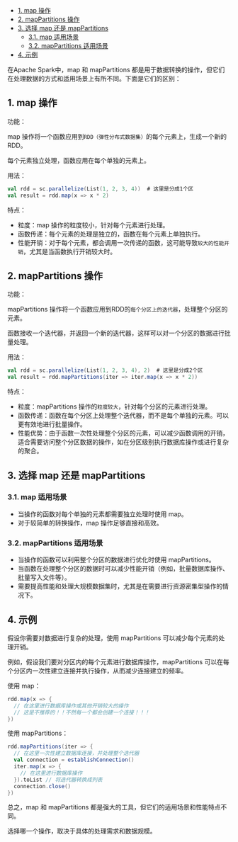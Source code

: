 <!-- TOC -->
  * [1. map 操作](#1-map-操作)
  * [2. mapPartitions 操作](#2-mappartitions-操作)
  * [3. 选择 map 还是 mapPartitions](#3-选择-map-还是-mappartitions)
    * [3.1. map 适用场景](#31-map-适用场景)
    * [3.2. mapPartitions 适用场景](#32-mappartitions-适用场景)
  * [4. 示例](#4-示例)
<!-- TOC -->

在Apache Spark中，map 和 mapPartitions 都是用于数据转换的操作，但它们在处理数据的方式和适用场景上有所不同。下面是它们的区别：

## 1. map 操作

功能：

map 操作将一个函数应用到`RDD（弹性分布式数据集）`的每个元素上，生成一个新的RDD。

每个元素独立处理，函数应用在每个单独的元素上。

用法：

```scala
val rdd = sc.parallelize(List(1, 2, 3, 4))  # 这里是分成1个区
val result = rdd.map(x => x * 2)
```

特点：

* 粒度：map 操作的粒度较小，针对每个元素进行处理。
* 函数传递：每个元素的处理是独立的，函数在每个元素上单独执行。
* 性能开销：对于每个元素，都会调用一次传递的函数，这可能导致`较大的性能开销`，尤其是当函数执行开销较大时。

## 2. mapPartitions 操作

功能：

mapPartitions 操作将一个函数应用到RDD的`每个分区上的迭代器`，处理整个分区的元素。

函数接收一个迭代器，并返回一个新的迭代器，这样可以对一个分区的数据进行批量处理。

用法：

```scala
val rdd = sc.parallelize(List(1, 2, 3, 4), 2)  # 这里是分成2个区
val result = rdd.mapPartitions(iter => iter.map(x => x * 2))
```

特点：

* 粒度：mapPartitions 操作的`粒度较大`，针对每个分区的元素进行处理。
* 函数传递：函数在每个分区上处理整个迭代器，而不是每个单独的元素。可以更有效地进行批量操作。
* 性能优势：由于函数一次性处理整个分区的元素，可以减少函数调用的开销，适合需要访问整个分区数据的操作，如在分区级别执行数据库操作或进行复杂的聚合。

## 3. 选择 map 还是 mapPartitions

### 3.1. map 适用场景

* 当操作的函数对每个单独的元素都需要独立处理时使用 map。
* 对于较简单的转换操作，map 操作足够直接和高效。

### 3.2. mapPartitions 适用场景

* 当操作的函数可以利用整个分区的数据进行优化时使用 mapPartitions。
* 当函数在处理整个分区的数据时可以减少性能开销（例如，批量数据库操作、批量写入文件等）。
* 需要提高性能和处理大规模数据集时，尤其是在需要进行资源密集型操作的情况下。

## 4. 示例

假设你需要对数据进行复杂的处理，使用 mapPartitions 可以减少每个元素的处理开销。

例如，假设我们要对分区内的每个元素进行数据库操作，mapPartitions 可以在每个分区内一次性建立连接并执行操作，从而减少连接建立的频率。

使用 map：

```scala
rdd.map(x => {
  // 在这里进行数据库操作或其他开销较大的操作
  // 这是不推荐的！！不然每一个都会创建一个连接！！！
})
```

使用 mapPartitions：

```scala
rdd.mapPartitions(iter => {
  // 在这里一次性建立数据库连接，并处理整个迭代器
  val connection = establishConnection()
  iter.map(x => {
    // 在这里进行数据库操作
  }).toList // 将迭代器转换成列表
  connection.close()
})

```

总之，map 和 mapPartitions 都是强大的工具，但它们的适用场景和性能特点不同。

选择哪一个操作，取决于具体的处理需求和数据规模。
